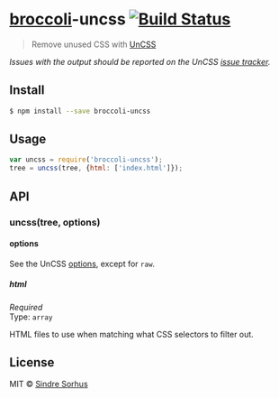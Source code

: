 # [broccoli](https://github.com/joliss/broccoli)-uncss [![Build Status](https://travis-ci.org/sindresorhus/broccoli-uncss.svg?branch=master)](https://travis-ci.org/sindresorhus/broccoli-uncss)

> Remove unused CSS with [UnCSS](https://github.com/giakki/uncss)

*Issues with the output should be reported on the UnCSS [issue tracker](https://github.com/giakki/uncss/issues).*


## Install

```sh
$ npm install --save broccoli-uncss
```


## Usage

```js
var uncss = require('broccoli-uncss');
tree = uncss(tree, {html: ['index.html']});
```


## API

### uncss(tree, options)

#### options

See the UnCSS [options](https://github.com/giakki/uncss#within-nodejs), except for `raw`.

##### html

*Required*  
Type: `array`

HTML files to use when matching what CSS selectors to filter out.


## License

MIT © [Sindre Sorhus](http://sindresorhus.com)
